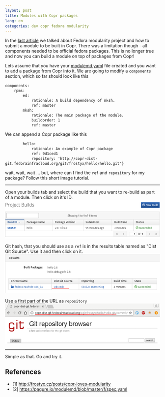 ```yaml
---
layout: post
title: Modules with Copr packages
lang: en
categories: dev copr fedora modularity
---
```



In the [last article](/posts/copr-loves-modularity) we talked about Fedora modularity project and how to submit a module to be built in Copr. There was a limitation though - all components needed to be official fedora packages. This is no longer true and now you can build a module on top of packages from Copr!


Lets assume that you have your [modulemd yaml](https://pagure.io/modulemd/blob/master/f/spec.yaml) file created and you want to add a package from Copr into it. We are going to modify a `components` section, which so far should look like this

    components:
        rpms:
            ed:
                rationale: A build dependency of mksh.
                ref: master
            mksh:
                rationale: The main package of the module.
                buildorder: 1
                ref: master

We can append a Copr package like this

            hello:
                rationale: An example of Copr package
                ref: 9d1ced1
                repository: 'http://copr-dist-git.fedorainfracloud.org/git/frostyx/hello/hello.git'}

wait, wait, wait ... but, where can I find the `ref` and `repository` for my package? Follow this short image tutorial.

---

Open your builds tab and select the build that you want to re-build as part of a module. Then click on it's ID.
<img src="/files/img/builds.png" alt="Builds tab" class="img-responsive center-block">
<br>

Git hash, that you should use as a `ref` is in the results table named as "Dist Git Source". Use it and then click on it.
<img src="/files/img/build-results.png" alt="Build results" class="img-responsive center-block">
<br>

Use a first part of the URL as `repository`
<img src="/files/img/cgit.png" alt="Build results" class="img-responsive center-block">
<br>

---

Simple as that. Go and try it.


## References
- [1] <http://frostyx.cz/posts/copr-loves-modularity>
- [2] <https://pagure.io/modulemd/blob/master/f/spec.yaml>
